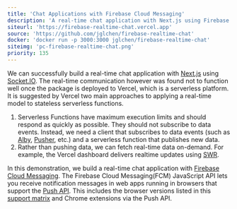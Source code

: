 ```yaml
---
title: 'Chat Applications with Firebase Cloud Messaging'
description: 'A real-time chat application with Next.js using Firebase Cloud Messaging'
siteurl: 'https://firebase-realtime-chat.vercel.app'
source: 'https://github.com/jglchen/firebase-realtime-chat'
docker: 'docker run -p 3000:3000 jglchen/firebase-realtime-chat'
siteimg: 'pc-firebase-realtime-chat.png'
priority: 135
---
```


We can successfully build a real-time chat application with [Next.js](https://nextjs.org/) using [Socket.IO](https://socket.io/). The real-time communication however was found not to function well once the package is deployed to Vercel, which is a serverless platform. It is suggested by Vercel two main approaches to applying a real-time model to stateless serverless functions.

1. Serverless Functions have maximum execution limits and should respond as quickly as possible. They should not subscribe to data events. Instead, we need a client that subscribes to data events (such as [Alby](https://ably.com/), [Pusher](https://pusher.com/), etc.) and a serverless function that publishes new data.
2. Rather than pushing data, we can fetch real-time data on-demand. For example, the Vercel dashboard delivers realtime updates using [SWR](https://swr.vercel.app/).

In this demonstration, we build a real-time chat application with [Firebase Cloud Messaging](https://firebase.google.com/products/cloud-messaging). The Firebase Cloud Messaging(FCM) JavaScript API lets you receive notification messages in web apps running in browsers that support the [Push API](https://www.w3.org/TR/push-api/). This includes the browser versions listed in this [support matrix](https://caniuse.com/push-api) and Chrome extensions via the Push API.
